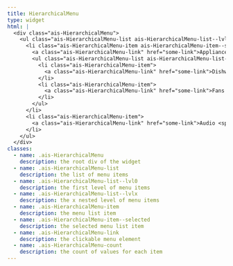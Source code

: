 ```yaml
---
title: HierarchicalMenu
type: widget
html: |
  <div class="ais-HierarchicalMenu">
    <ul class="ais-HierarchicalMenu-list ais-HierarchicalMenu-list--lvl0">
      <li class="ais-HierarchicalMenu-item ais-HierarchicalMenu-item--selected">
        <a class="ais-HierarchicalMenu-link" href="some-link">Appliances <span class="ais-HierarchicalMenu-count">4,306</span></a>
        <ul class="ais-HierarchicalMenu-list ais-HierarchicalMenu-list--lvl1">
          <li class="ais-HierarchicalMenu-item">
            <a class="ais-HierarchicalMenu-link" href="some-link">Dishwashers <span class="ais-HierarchicalMenu-count">181</span></a>
          </li>
          <li class="ais-HierarchicalMenu-item">
            <a class="ais-HierarchicalMenu-link" href="some-link">Fans <span class="ais-HierarchicalMenu-count">91</span></a>
          </li>
        </ul>
      </li>
      <li class="ais-HierarchicalMenu-item">
        <a class="ais-HierarchicalMenu-link" href="some-link">Audio <span class="ais-HierarchicalMenu-count">1,570</span></a>
      </li>
    </ul>
  </div>
classes:
  - name: .ais-HierarchicalMenu
    description: the root div of the widget
  - name: .ais-HierarchicalMenu-list
    description: the list of menu items
  - name: .ais-HierarchicalMenu-list--lvl0
    description: the first level of menu items
  - name: .ais-HierarchicalMenu-list--lvlx
    description: the x nested level of menu items
  - name: .ais-HierarchicalMenu-item
    description: the menu list item
  - name: .ais-HierarchicalMenu-item--selected
    description: the selected menu list item
  - name: .ais-HierarchicalMenu-link
    description: the clickable menu element
  - name: .ais-HierarchicalMenu-count
    description: the count of values for each item
---
```

